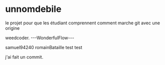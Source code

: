# unnomdebile
le projet pour que les étudiant comprennent comment marche git avec une origine

weedcoder.
---WonderfulFlow---

samuel94240
romainBataille
test test

j'ai fait un commit.
